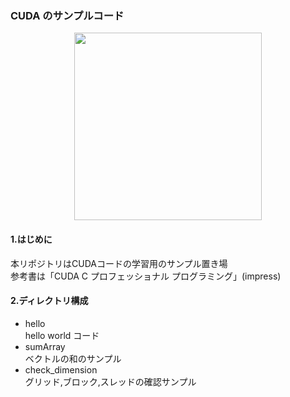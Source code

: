 ### CUDA のサンプルコード

<p align="center">
<img src="https://user-images.githubusercontent.com/8604827/37657836-6aaffc3e-2c8f-11e8-8002-17f7cabc3d9f.png" width="300px">
</p>

#### 1.はじめに  
本リポジトリはCUDAコードの学習用のサンプル置き場  
参考書は「CUDA C プロフェッショナル プログラミング」(impress)

#### 2.ディレクトリ構成
* hello  
hello world コード
* sumArray  
ベクトルの和のサンプル  
* check_dimension  
グリッド,ブロック,スレッドの確認サンプル
